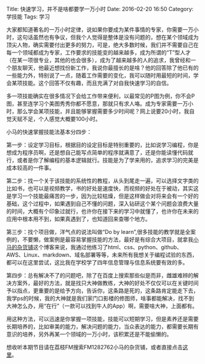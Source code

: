 Title: 快速学习，并不是啥都要学一万小时
Date: 2016-02-20 16:50
Category: 学技能
Tags: 学习

大家都知道著名的一万小时定律，说如果你要成为某件事情的专家，你需要一万小时，这句话虽然也有争议，但我个人觉得是整体是没有问题的，想在某个领域成为顶尖人物，确实需要付出更多的努力，可是，绝大多数时候，我们并不需要自己在每一个领域都成为专家，工作要求的技能变的越来越多，成为所谓的“T”型人才（在某一项很专业，其他的也会很多），成为了越来越多的人的追求，我曾经和一个朋友聊天，他最近想找份新工作，我说你最擅长的是啥？他的回答除了他已有的一些能力外，特别说了一点，随着工作需要的变化，我可以随时用最短的时间，学会某项技能。这个回答不仅有趣，而且充满了对自我快速学习的自信。

多一项技能确实在很多情况下会给工作带来便利，以最常见的P图为例，你不会P图，甚至连学习个美图秀秀你都不愿意，那就只有求人咯。成为专家需要一万小时，那么学会某项技能，并且能够掌握需要多少时间呢？网上说要20小时，我自觉天赋不足，个人感觉大概要100小时。

小马的快速掌握技能法基本分四步：

第一步：设定学习目标，根据目的设定目标是特别重要的，比如说学习编程，你是想成为程序员啊，还是想自己能写点简单的程序就满意了，还是你能读懂代码就行，或者是你了解编程的基本逻辑就行。技能是为了学来用的，追求学习的完美是成本较高的一件事。

第二步：找一个关于该技能的系统性的教程，从头到尾走一遍，可以选择文字类的比如书，也可以是视频教学，书的好处是速度快，而视频的好处在于被动，其实这是学习一个技能最痛苦的一步，因为比较枯燥，但是这样做会对将来会有一个好的基础，这个过程中，如果遇到自己不懂的问题，深入钻研这个某个问题会浪费大量的时间，大概有个印象过就行，也许你在接下来的学习中就懂了，也许你在未来的应用中根本用不到，如果真遇到了，也知道回来查哪个地方。

第三步：找个项目做，洋气点的说法叫做“Do by learn”,很多技能的教学就是全案例的，不要懒，做案例是最容易掌握技能的方法，最好是有综合大项目，就拿我[小马的杂货铺](jonym.com)这个博客来说，我通过他练习了html、css、python、github、AWS、Linux、markdown、域名部署等等，未来所有我想关于编程试验的东西，都可以在这里尝试，这比我在学校学了四年信息管理与信息系统要有效的多。

第四步：总有解决不了的问题吧，除了在百度上搜索那些似是而非，雌雄难辨的解决方案外，最好的方法，就是找只大神做教练，大神的好处不仅仅可以在关键时间予以指点，更重要的是给予方向，告诉你，这条路是死的，这条路肯定能走下去，我学ps的时候，我的大神就是我们家门口影楼的修图师，啥事都能解决，找不到大神怎么办，用“在行”（一款可以找到牛人的App）啊，需要啥大神，上面都有。

用这种方法，可以迅速是你掌握一项技能，技能可以短期学习，但是素养还是需要长期培养的，比如审美的能力，解决问题的能力，当众表达的能力，都需要长期有意识的培养，另外再某一个领域的一万小时，该积累还是不能偷懒的。

想收听本期节目请在荔枝FM搜索FM1282762小马的杂货铺，或者直接点击[这里](http://www.lizhi.fm/1282762/2518470392883826694)。
